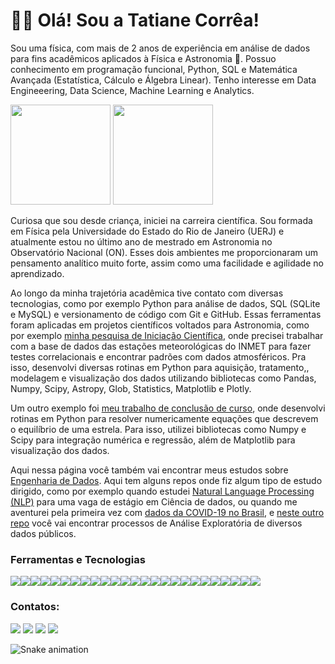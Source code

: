 # 👋😄 Olá! Sou a Tatiane Corrêa!
Sou uma física, com mais de 2 anos de experiência em análise de dados para fins acadêmicos aplicados à Física e Astronomia 🔭.  Possuo conhecimento em programação funcional, Python, SQL e Matemática Avançada (Estatística, Cálculo e Álgebra Linear). Tenho interesse em Data Engineeering, Data Science, Machine Learning e Analytics.

<img height="160em" src="https://github-readme-stats.vercel.app/api/top-langs/?username=taticorrea&layout=compact&langs_count=7&theme=dracula"/>    <img height="160em" src="https://github-readme-stats.vercel.app/api?username=taticorrea&show_icons=true&theme=dracula&include_all_commits=true&count_private=true"/>

Curiosa que sou desde criança, iniciei na carreira científica. Sou formada em Física pela Universidade do Estado do Rio de Janeiro (UERJ) e atualmente estou no último ano de mestrado em Astronomia no Observatório Nacional (ON). Esses dois ambientes me proporcionaram um pensamento analítico muito forte, assim como uma facilidade e agilidade no aprendizado.

Ao longo da minha trajetória acadêmica tive contato com diversas tecnologias, como por exemplo Python para análise de dados, SQL (SQLite e MySQL) e versionamento de código com Git e GitHub. Essas ferramentas foram aplicadas em projetos científicos voltados para Astronomia, como por exemplo <a href = "https://github.com/taticorrea/OASI">minha pesquisa de Iniciação Científica</a>, onde precisei trabalhar com a base de dados das estações meteorológicas do INMET para fazer testes correlacionais e encontrar padrões com dados atmosféricos. Pra isso, desenvolvi diversas rotinas em Python para aquisição, tratamento,, modelagem e visualização dos dados utilizando bibliotecas como Pandas, Numpy, Scipy, Astropy, Glob, Statistics, Matplotlib e Plotly.

Um outro exemplo foi <a href = "https://github.com/taticorrea/monografia">meu trabalho de conclusão de curso</a>, onde desenvolvi rotinas em Python para resolver numericamente equações que descrevem o equilíbrio de uma estrela. Para isso, utilizei bibliotecas como Numpy e Scipy para integração numérica e regressão, além de Matplotlib para visualização dos dados. 

Aqui nessa página você também vai encontrar meus estudos sobre <a href = "https://github.com/taticorrea/dataengineering-study"> Engenharia de Dados</a>. Aqui tem alguns repos onde fiz algum tipo de estudo dirigido, como por exemplo quando estudei <a href = "https://github.com/taticorrea/NLP">Natural Language Processing (NLP)</a> para uma vaga de estágio em Ciência de dados, ou quando me aventurei pela primeira vez com <a href="https://github.com/taticorrea/covid-19"> dados da COVID-19 no Brasil</a>, e <a href="https://github.com/taticorrea/Analise-de-Dados/blob/main/README.md"> neste outro repo</a> você vai encontrar processos de Análise Exploratória de diversos dados públicos.
### Ferramentas e Tecnologias
<img src="https://img.shields.io/badge/Apache_Spark-FFFFFF?style=for-the-badge&logo=apachespark&logoColor=#E35A16"><img src="https://img.shields.io/badge/Docker-2CA5E0?style=for-the-badge&logo=docker&logoColor=white"><img src="https://img.shields.io/badge/kubernetes-326ce5.svg?&style=for-the-badge&logo=kubernetes&logoColor=white"><img src="https://img.shields.io/badge/Google_Cloud-4285F4?style=for-the-badge&logo=google-cloud&logoColor=white"><img src="https://img.shields.io/badge/Databricks-FF3621?style=for-the-badge&logo=Databricks&logoColor=white"><img src="https://img.shields.io/badge/Jupyter-F37626.svg?&style=for-the-badge&logo=Jupyter&logoColor=white"><img src="https://img.shields.io/badge/Python-FFD43B?style=for-the-badge&logo=python&logoColor=darkgreen"><img src="https://img.shields.io/badge/Airflow-017CEE?style=for-the-badge&logo=Apache%20Airflow&logoColor=white"><img src="https://img.shields.io/badge/dbt-FF694B?style=for-the-badge&logo=dbt&logoColor=white"><img src="https://img.shields.io/badge/MongoDB-4EA94B?style=for-the-badge&logo=mongodb&logoColor=white"><img src="https://img.shields.io/badge/MySQL-005C84?style=for-the-badge&logo=mysql&logoColor=white"><img src="https://img.shields.io/badge/SQLite-07405E?style=for-the-badge&logo=sqlite&logoColor=white" /><img src="https://img.shields.io/badge/Django-092E20?style=for-the-badge&logo=django&logoColor=green"><img src="https://img.shields.io/badge/django%20rest-ff1709?style=for-the-badge&logo=django&logoColor=white"><img src="https://img.shields.io/badge/fastapi-109989?style=for-the-badge&logo=FASTAPI&logoColor=white"><img src="https://img.shields.io/badge/SciPy-654FF0?style=for-the-badge&logo=SciPy&logoColor=white"><img src="https://img.shields.io/badge/Pandas-2C2D72?style=for-the-badge&logo=pandas&logoColor=white"><img src="https://img.shields.io/badge/Numpy-777BB4?style=for-the-badge&logo=numpy&logoColor=white"><img src="https://img.shields.io/badge/Plotly-239120?style=for-the-badge&logo=plotly&logoColor=white"><img src="https://img.shields.io/badge/scikit_learn-F7931E?style=for-the-badge&logo=scikit-learn&logoColor=white"><img src="https://img.shields.io/badge/conda-342B029.svg?&style=for-the-badge&logo=anaconda&logoColor=white"><img src="https://img.shields.io/badge/Jira-0052CC?style=for-the-badge&logo=Jira&logoColor=white"><img src="https://img.shields.io/badge/Miro-F7C922?style=for-the-badge&logo=Miro&logoColor=050036"><img src="https://img.shields.io/badge/Overleaf-47A141?style=for-the-badge&logo=Overleaf&logoColor=white"><img src="https://img.shields.io/badge/Trello-0052CC?style=for-the-badge&logo=trello&logoColor=white">


### Contatos:

<div>
<a href="https://www.youtube.com/channel/UCjxdPRZVTAKPECnBiXotoSA" target="_blank"><img src="https://img.shields.io/badge/YouTube-FF0000?style=for-the-badge&logo=youtube&logoColor=white" target="_blank"></a>
<a href="https://instagram.com/taaaticorrea" target="_blank"><img src="https://img.shields.io/badge/-Instagram-%23E4405F?style=for-the-badge&logo=instagram&logoColor=white" target="_blank"></a>
<a href = "correa.tcs@gmail.com"><img src="https://img.shields.io/badge/Gmail-D14836?style=for-the-badge&logo=gmail&logoColor=white" target="_blank"></a>
<a href="https://www.linkedin.com/in/taticorrea/" target="_blank"><img src="https://img.shields.io/badge/-LinkedIn-%230077B5?style=for-the-badge&logo=linkedin&logoColor=white" target="_blank"></a>   
</div>

  

![Snake animation](https://github.com/taticorrea/taticorrea/blob/output/github-contribution-grid-snake.svg)


</div>
